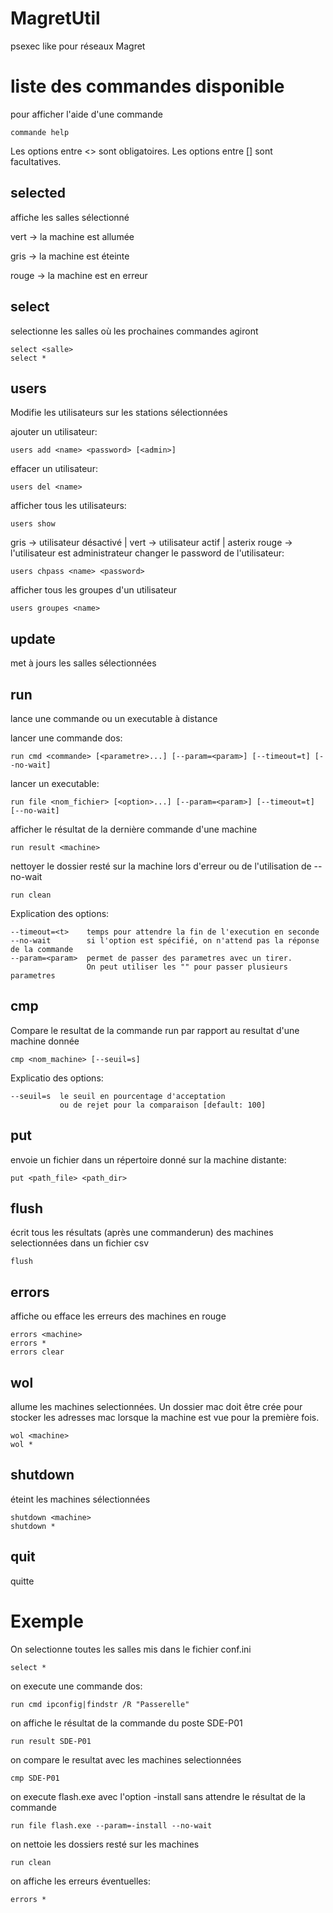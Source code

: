 # MagretUtil
psexec like pour réseaux Magret

# liste des commandes disponible
pour afficher l'aide d'une commande
```
commande help
```
Les options entre <> sont obligatoires.
Les options entre [] sont facultatives.


## selected
affiche les salles sélectionné


vert  -> la machine est allumée

gris  -> la machine est éteinte

rouge -> la machine est en erreur

## select
selectionne les salles où les prochaines commandes agiront
```
select <salle>
select *
```

## users
Modifie les utilisateurs sur les stations sélectionnées

ajouter un utilisateur:
```
users add <name> <password> [<admin>]  
```
effacer un utilisateur:
```
users del <name> 
```
afficher tous les utilisateurs:
```
users show
``` 
gris -> utilisateur désactivé | vert -> utilisateur actif | asterix rouge -> l'utilisateur est administrateur
changer le password de l'utilisateur:
```
users chpass <name> <password>
```
afficher tous les groupes d'un utilisateur
```
users groupes <name>
```

## update
met à jours les salles sélectionnées

## run
lance une commande ou un executable à distance

lancer une commande dos:
```
run cmd <commande> [<parametre>...] [--param=<param>] [--timeout=t] [--no-wait]
```
lancer un executable:
```
run file <nom_fichier> [<option>...] [--param=<param>] [--timeout=t] [--no-wait]
```
afficher le résultat de la dernière commande d'une machine
```
run result <machine>
```
nettoyer le dossier resté sur la machine lors d'erreur ou de l'utilisation de --no-wait
```
run clean
```

Explication des options:
```
--timeout=<t>    temps pour attendre la fin de l'execution en seconde
--no-wait        si l'option est spécifié, on n'attend pas la réponse de la commande
--param=<param>  permet de passer des parametres avec un tirer.
                 On peut utiliser les "" pour passer plusieurs parametres
```

## cmp
Compare le resultat de la commande run par rapport au resultat d'une machine donnée
```
cmp <nom_machine> [--seuil=s]
```
Explicatio  des options:
```
--seuil=s  le seuil en pourcentage d'acceptation
           ou de rejet pour la comparaison [default: 100]
```

## put
envoie un fichier dans un répertoire donné sur la machine distante:
```
put <path_file> <path_dir>
```

## flush
écrit tous les résultats (après une commanderun) des machines selectionnées dans un fichier csv
```
flush
```

## errors
affiche ou efface les erreurs des machines en rouge
```
errors <machine>
errors *
errors clear
```

## wol
allume les machines selectionnées. Un dossier mac doit être crée pour stocker les adresses mac lorsque la machine est vue pour la première fois.
```
wol <machine>
wol *
```

## shutdown
éteint les machines sélectionnées
```
shutdown <machine>
shutdown *
```

## quit
quitte

# Exemple
On selectionne toutes les salles mis dans le fichier conf.ini
```
select *
```
on execute une commande dos:
```
run cmd ipconfig|findstr /R "Passerelle"
```
on affiche le résultat de la commande du poste SDE-P01
```
run result SDE-P01
```
on compare le resultat avec les machines selectionnées
```
cmp SDE-P01
```
on execute flash.exe avec l'option -install sans attendre le résultat de la commande
```
run file flash.exe --param=-install --no-wait
```
on nettoie les dossiers resté sur les machines
```
run clean
```
on affiche les erreurs éventuelles:
```
errors *
```

